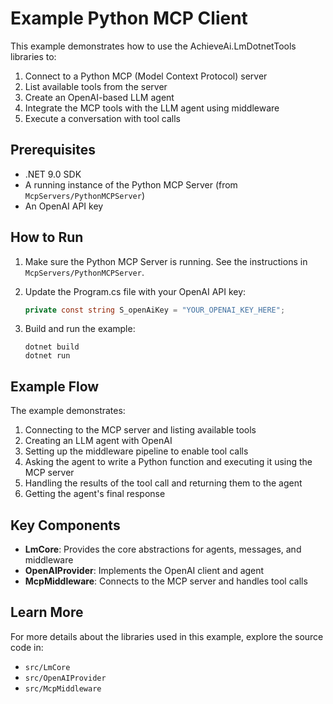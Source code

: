 # Example Python MCP Client

This example demonstrates how to use the AchieveAi.LmDotnetTools libraries to:

1. Connect to a Python MCP (Model Context Protocol) server
2. List available tools from the server
3. Create an OpenAI-based LLM agent
4. Integrate the MCP tools with the LLM agent using middleware
5. Execute a conversation with tool calls

## Prerequisites

- .NET 9.0 SDK
- A running instance of the Python MCP Server (from `McpServers/PythonMCPServer`)
- An OpenAI API key

## How to Run

1. Make sure the Python MCP Server is running. See the instructions in `McpServers/PythonMCPServer`.

2. Update the Program.cs file with your OpenAI API key:
   ```csharp
   private const string S_openAiKey = "YOUR_OPENAI_KEY_HERE";
   ```

3. Build and run the example:
   ```
   dotnet build
   dotnet run
   ```

## Example Flow

The example demonstrates:

1. Connecting to the MCP server and listing available tools
2. Creating an LLM agent with OpenAI
3. Setting up the middleware pipeline to enable tool calls
4. Asking the agent to write a Python function and executing it using the MCP server
5. Handling the results of the tool call and returning them to the agent
6. Getting the agent's final response

## Key Components

- **LmCore**: Provides the core abstractions for agents, messages, and middleware
- **OpenAIProvider**: Implements the OpenAI client and agent
- **McpMiddleware**: Connects to the MCP server and handles tool calls

## Learn More

For more details about the libraries used in this example, explore the source code in:
- `src/LmCore`
- `src/OpenAIProvider`
- `src/McpMiddleware`
